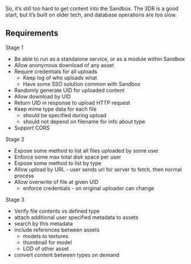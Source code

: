 So, it’s still too hard to get content into the Sandbox. The 3DR is a good start, but it’s built on older tech, and database operations are too slow.

Requirements
------------

Stage 1

* Be able to run as a standalone service, or as a module within Sandbox
* Allow anonymous download of any asset
* Require credentials for all uploads
	* Keep log of who uploads what
	* Have some SSO solution common with Sandbox
* Randomly generate UID for uploaded content
* Allow download by UID
* Return UID in response to upload HTTP request
* Keep mime type data for each file
	* should be specified during upload
	* should not depend on filename for info about type	
* Support CORS

Stage 2

* Expose some method to list all files uploaded by some user
* Enforce some max total disk space per user
* Expose some method to list by type
* Allow upload by URL - user sends url for server to fetch, then normal process
* Allow overwrite of file at given UID
	* enforce credentials - on original uploader can change

Stage 3

* Verify file contents vs defined type
* attach additional user specified metadata to assets
* search by this metadata
* include references between assets
	* models to textures
	* thumbnail for model
	* LOD of other asset
* convert content between types on demand

